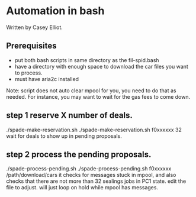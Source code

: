 # Automation in bash

Written by Casey Elliot.

## Prerequisites
- put both bash scripts in same directory as the fil-spid.bash
- have a directory with enough space to download the car files you want to process.
- must have aria2c installed

Note: script does not auto clear mpool for you, you need to do that as needed. For
instance, you may want to wait for the gas fees to come down.

## step 1 reserve X number of deals.
./spade-make-reservation.sh <miner-id> <numberofdeals>
./spade-make-reservation.sh f0xxxxxx 32
wait for deals to show up in pending proposals.

## step 2 process the pending proposals.
./spade-process-pending.sh <miner-id> <pathtodownloadcarsfiles>
./spade-process-pending.sh f0xxxxxx /path/download/cars
it checks for messages stuck in mpool, and also checks that there are not more than 32 sealings jobs in PC1 state.  edit the file to adjust.
will just loop on hold while mpool has messages.


